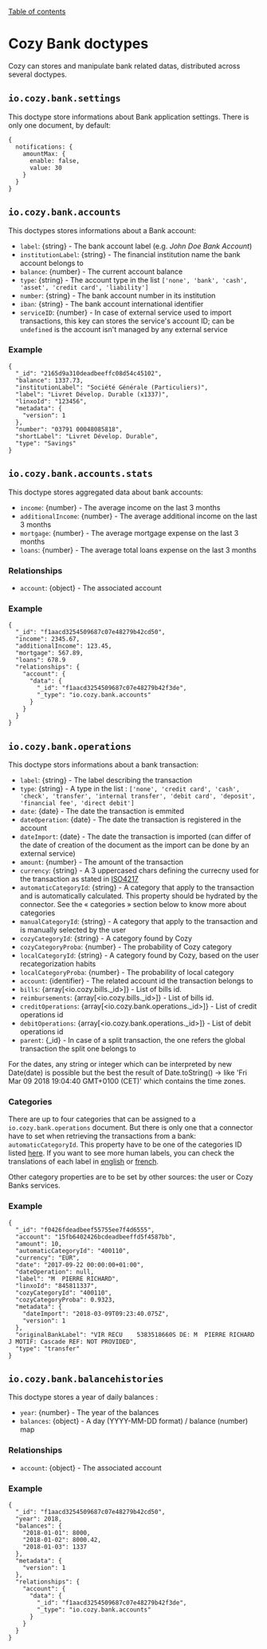 [Table of contents](README.md#table-of-contents)

# Cozy Bank doctypes

Cozy can stores and manipulate bank related datas, distributed across several doctypes.


## `io.cozy.bank.settings`

This doctype store informations about Bank application settings. There is only one document, by default:

```
{
  notifications: {
    amountMax: {
      enable: false,
      value: 30
    }
  }
}
```


## `io.cozy.bank.accounts`

This doctypes stores informations about a Bank account:

- `label`: {string} - The bank account label (e.g. _John Doe Bank Account_)
- `institutionLabel`: {string} - The financial institution name the bank account belongs to
- `balance`: {number} - The current account balance
- `type`: {string} - The account type in the list `['none', 'bank', 'cash', 'asset', 'credit card', 'liability']`
- `number`: {string} - The bank account number in its institution
- `iban`: {string} - The bank account international identifier
- `serviceID`: {number} - In case of external service used to import transactions, this key can stores the service's account ID; can be `undefined` is the account isn't managed by any external service

### Example

```
{
  "_id": "2165d9a310deadbeeffc08d54c45102",
  "balance": 1337.73,
  "institutionLabel": "Société Générale (Particuliers)",
  "label": "Livret Dévelop. Durable (x1337)",
  "linxoId": "123456",
  "metadata": {
    "version": 1
  },
  "number": "03791 00048085818",
  "shortLabel": "Livret Dévelop. Durable",
  "type": "Savings"
}
```

## `io.cozy.bank.accounts.stats`

This doctype stores aggregated data about bank accounts:

- `income`: {number} - The average income on the last 3 months
- `additionalIncome`: {number} - The average additional income on the last 3 months
- `mortgage`: {number} - The average mortgage expense on the last 3 months
- `loans`: {number} - The average total loans expense on the last 3 months

### Relationships

- `account`: {object} - The associated account

### Example

```
{
  "_id": "f1aacd3254509687c07e48279b42cd50",
  "income": 2345.67,
  "additionalIncome": 123.45,
  "mortgage": 567.89,
  "loans": 678.9
  "relationships": {
    "account": {
      "data": {
        "_id": "f1aacd3254509687c07e48279b42f3de",
        "_type": "io.cozy.bank.accounts"
      }
    }
  }
}
```

## `io.cozy.bank.operations`

This doctype stors informations about a bank transaction:

- `label`: {string} - The label describing the transaction
- `type`: {string} - A type in the list : `['none', 'credit card', 'cash', 'check', 'transfer', 'internal transfer', 'debit card', 'deposit', 'financial fee', 'direct debit']`
- `date`: {date} - The date the transaction is emmited
- `dateOperation`: {date} - The date the transaction is registered in the account
- `dateImport`: {date} - The date the transaction is imported (can differ of the date of creation of the document as the import can be done by an external service)
- `amount`: {number} - The amount of the transaction
- `currency`: {string} - A 3 uppercased chars defining the currecny used for the transaction as stated in [ISO4217](https://www.currency-iso.org/en/home/tables/table-a1.html)
- `automaticCategoryId`: {string} - A category that apply to the transaction and is automatically calculated. This property should be hydrated by the connector. See the «&nbsp;categories&nbsp;» section below to know more about categories
- `manualCategoryId`: {string} - A category that apply to the transaction and is manually selected by the user
- `cozyCategoryId`: {string} - A category found by Cozy
- `cozyCategoryProba`: {number} - The probability of Cozy category
- `localCategoryId`: {string} - A category found by Cozy, based on the user recategorization habits
- `localCategoryProba`: {number} - The probability of local category
- `account`: {identifier} - The related account id the transaction belongs to
- `bills`: {array[<io.cozy.bills._id>]} - List of bills id.
- `reimbursements`: {array[<io.cozy.bills._id>]} - List of bills id.
- `creditOperations`: {array[<io.cozy.bank.operations._id>]} - List of credit operations id
- `debitOperations`: {array[<io.cozy.bank.operations._id>]} - List of debit operations id
- `parent`: {_id} - In case of a split transaction, the one refers the global transaction the split one belongs to


For the dates, any string or integer which can be interpreted by new Date(date) is possible but the
best the result of Date.toString() -> like 'Fri Mar 09 2018 19:04:40 GMT+0100 (CET)' which contains
the time zones.

### Categories

There are up to four categories that can be assigned to a `io.cozy.bank.operations` document. But there is only one that a connector have to set when retrieving the transactions from a bank: `automaticCategoryId`. This property have to be one of the categories ID listed [here](https://github.com/cozy/cozy-banks/blob/master/src/ducks/categories/tree.json). If you want to see more human labels, you can check the translations of each label in [english](https://github.com/cozy/cozy-banks/blob/master/src/locales/en.json) or [french](https://github.com/cozy/cozy-banks/blob/master/src/locales/fr.json).

Other category properties are to be set by other sources: the user or Cozy Banks services.

### Example

```
{
  "_id": "f0426fdeadbeef55755ee7f4d6555",
  "account": "15fb6402426bcdeadbeeffd5f4587bb",
  "amount": 10,
  "automaticCategoryId": "400110",
  "currency": "EUR",
  "date": "2017-09-22 00:00:00+01:00",
  "dateOperation": null,
  "label": "M  PIERRE RICHARD",
  "linxoId": "845811337",
  "cozyCategoryId": "400110",
  "cozyCategoryProba": 0.9323,
  "metadata": {
    "dateImport": "2018-03-09T09:23:40.075Z",
    "version": 1
  },
  "originalBankLabel": "VIR RECU    5383518660S DE: M  PIERRE RICHARD J MOTIF: Cascade REF: NOT PROVIDED",
  "type": "transfer"
}
```


## `io.cozy.bank.balancehistories`

This doctype stores a year of daily balances :

- `year`: {number} - The year of the balances
- `balances`: {object} - A day (YYYY-MM-DD format) / balance (number) map

### Relationships

- `account`: {object} - The associated account

### Example

```
{
  "_id": "f1aacd3254509687c07e48279b42cd50",
  "year": 2018,
  "balances": {
    "2018-01-01": 8000,
    "2018-01-02": 8000.42,
    "2018-01-03": 1337
  },
  "metadata": {
    "version": 1
  },
  "relationships": {
    "account": {
      "data": {
        "_id": "f1aacd3254509687c07e48279b42f3de",
        "_type": "io.cozy.bank.accounts"
      }
    }
  }
}
```
